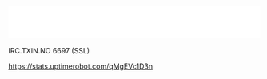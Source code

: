 <img src="https://github.com/thexnetircnetwork/thexnetircnetwork.github.io/blob/main/content/VLN.logo.png?raw=true">

IRC.TXIN.NO 6697 (SSL)

https://stats.uptimerobot.com/qMgEVc1D3n
